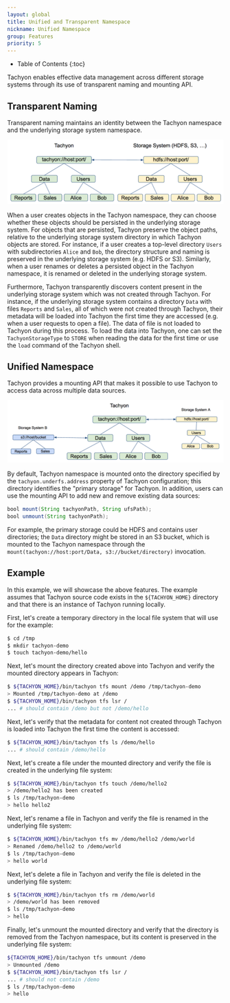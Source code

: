 ```yaml
---
layout: global
title: Unified and Transparent Namespace
nickname: Unified Namespace
group: Features
priority: 5
---
```


* Table of Contents
{:toc}

Tachyon enables effective data management across different storage systems through its use of
transparent naming and mounting API.

## Transparent Naming

Transparent naming maintains an identity between the Tachyon namespace and the underlying storage
system namespace.

![transparent](./img/screenshot_transparent.png)

When a user creates objects in the Tachyon namespace, they can choose whether these objects should
be persisted in the underlying storage system. For objects that are persisted, Tachyon preserve the
object paths, relative to the underlying storage system directory in which Tachyon objects are
stored. For instance, if a user creates a top-level directory `Users` with subdirectories `Alice`
and `Bob`, the directory structure and naming is preserved in the underlying storage system (e.g.
HDFS or S3). Similarly, when a user renames or deletes a persisted object in the Tachyon namespace,
it is renamed or deleted in the underlying storage system.

Furthermore, Tachyon transparently discovers content present in the underlying storage system which
was not created through Tachyon. For instance, if the underlying storage system contains a directory
`Data` with files `Reports` and `Sales`, all of which were not created through Tachyon, their
metadata will be loaded into Tachyon the first time they are accessed (e.g. when a user requests to
open a file). The data of file is not loaded to Tachyon during this process. To load the data into
Tachyon, one can set the `TachyonStorageType` to `STORE` when reading the data for the first time or
use the `load` command of the Tachyon shell.

## Unified Namespace

Tachyon provides a mounting API that makes it possible to use Tachyon to access data across multiple
data sources.

![unified](./img/screenshot_unified.png)

By default, Tachyon namespace is mounted onto the directory specified by the
`tachyon.underfs.address` property of Tachyon configuration; this directory identifies the
"primary storage" for Tachyon. In addition, users can use the mounting API to add new and remove
existing data sources:

```java
bool mount(String tachyonPath, String ufsPath);
bool unmount(String tachyonPath);
```

For example, the primary storage could be HDFS and contains user directories; the `Data` directory
might be stored in an S3 bucket, which is mounted to the Tachyon namespace through the
`mount(tachyon://host:port/Data, s3://bucket/directory)` invocation.

## Example

In this example, we will showcase the above features. The example assumes that Tachyon source code
exists in the `${TACHYON_HOME}` directory and that there is an instance of Tachyon running locally.

First, let's create a temporary directory in the local file system that will use for the example:

```bash
$ cd /tmp
$ mkdir tachyon-demo
$ touch tachyon-demo/hello
```

Next, let's mount the directory created above into Tachyon and verify the mounted directory
appears in Tachyon:

```bash
$ ${TACHYON_HOME}/bin/tachyon tfs mount /demo /tmp/tachyon-demo
> Mounted /tmp/tachyon-demo at /demo
$ ${TACHYON_HOME}/bin/tachyon tfs lsr /
... # should contain /demo but not /demo/hello
```

Next, let's verify that the metadata for content not created through Tachyon is loaded into Tachyon
the first time the content is accessed:

```bash
$ ${TACHYON_HOME}/bin/tachyon tfs ls /demo/hello
... # should contain /demo/hello
```

Next, let's create a file under the mounted directory and verify the file is created in the underlying
file system:

```bash
$ ${TACHYON_HOME}/bin/tachyon tfs touch /demo/hello2
> /demo/hello2 has been created
$ ls /tmp/tachyon-demo
> hello hello2
```

Next, let's rename a file in Tachyon and verify the file is renamed in the underlying file system:

```bash
$ ${TACHYON_HOME}/bin/tachyon tfs mv /demo/hello2 /demo/world
> Renamed /demo/hello2 to /demo/world
$ ls /tmp/tachyon-demo
> hello world
```

Next, let's delete a file in Tachyon and verify the file is deleted in the underlying file system:

```bash
$ ${TACHYON_HOME}/bin/tachyon tfs rm /demo/world
> /demo/world has been removed
$ ls /tmp/tachyon-demo
> hello
```

Finally, let's unmount the mounted directory and verify that the directory is removed from the
Tachyon namespace, but its content is preserved in the underlying file system:

```bash
${TACHYON_HOME}/bin/tachyon tfs unmount /demo
> Unmounted /demo
$ ${TACHYON_HOME}/bin/tachyon tfs lsr /
... # should not contain /demo
$ ls /tmp/tachyon-demo
> hello
```

